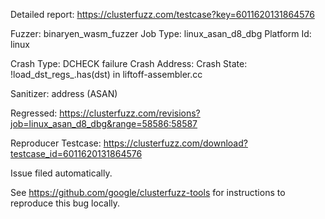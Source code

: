 Detailed report: https://clusterfuzz.com/testcase?key=6011620131864576

Fuzzer: binaryen_wasm_fuzzer
Job Type: linux_asan_d8_dbg
Platform Id: linux

Crash Type: DCHECK failure
Crash Address: 
Crash State:
  !load_dst_regs_.has(dst) in liftoff-assembler.cc
  
Sanitizer: address (ASAN)

Regressed: https://clusterfuzz.com/revisions?job=linux_asan_d8_dbg&range=58586:58587

Reproducer Testcase: https://clusterfuzz.com/download?testcase_id=6011620131864576

Issue filed automatically.

See https://github.com/google/clusterfuzz-tools for instructions to reproduce this bug locally.